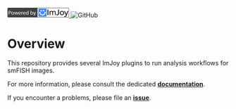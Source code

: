 <a href="https://imjoy.io" target="_blank" ><img src="https://github.com/fish-quant/fq-imjoy/blob/master/docs/img/imjoy-logo-powered.png" width="140"></img>
</a>
![GitHub](https://img.shields.io/github/license/fish-quant/fq-imjoy)


# Overview
This repository provides several ImJoy plugins to run analysis workflows for smFISH images. 

For more information, please consult the dedicated [**documentation**](https://fish-quant.github.io/fq-imjoy/).

If you encounter a problems, please file an [**issue**](https://github.com/fish-quant/fq-imjoy/issues).
